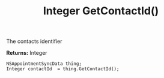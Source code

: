 ﻿---
uid: crmscript_ref_NSAppointmentSyncData_GetContactId
title: Integer GetContactId()
intellisense: NSAppointmentSyncData.GetContactId
keywords: NSAppointmentSyncData, GetContactId
so.topic: reference
---

The contacts identifier

**Returns:** Integer


```crmscript
NSAppointmentSyncData thing;
Integer contactId  = thing.GetContactId();
```


